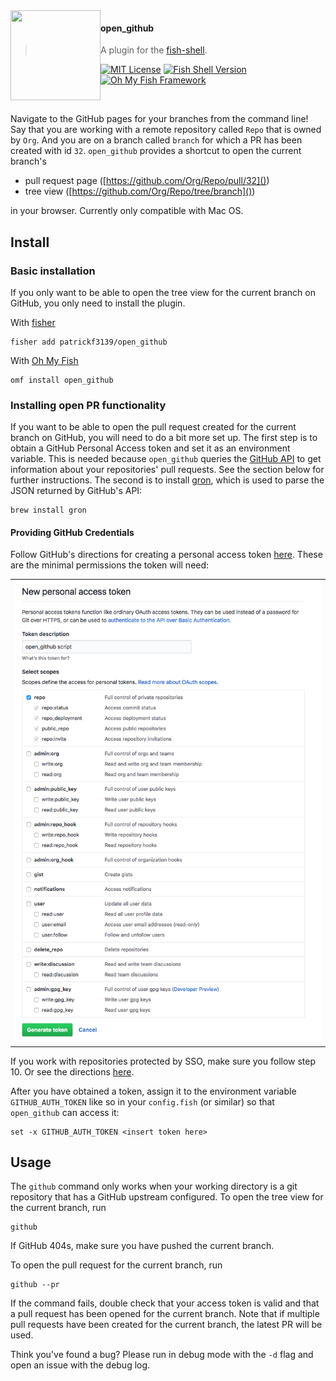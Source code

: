 <img src="https://cdn.rawgit.com/oh-my-fish/oh-my-fish/e4f1c2e0219a17e2c748b824004c8d0b38055c16/docs/logo.svg" align="left" width="144px" height="144px"/>

#### open_github
> A plugin for the [fish-shell](https://fishshell.com).

[![MIT License](https://img.shields.io/badge/license-MIT-007EC7.svg?style=flat-square)](/LICENSE)
[![Fish Shell Version](https://img.shields.io/badge/fish-v3.0.2-blue.svg?style=flat-square)](https://fishshell.com)
[![Oh My Fish Framework](https://img.shields.io/badge/Oh%20My%20Fish-Framework-007EC7.svg?style=flat-square)](https://www.github.com/oh-my-fish/oh-my-fish)

<br/>

Navigate to the GitHub pages for your branches from the command line! Say that you are working with a remote repository called `Repo` that is owned by `Org`. And you are on a branch called `branch` for which a PR has been created with id `32`. `open_github` provides a shortcut to open the current branch's 

- pull request page ([https://github.com/Org/Repo/pull/32]())
- tree view ([https://github.com/Org/Repo/tree/branch]())

in your browser. Currently only compatible with Mac OS.

## Install
### Basic installation
If you only want to be able to open the tree view for the current branch on GitHub, you only need to install the plugin.

With [fisher]
```
fisher add patrickf3139/open_github
```
With [Oh My Fish]
```fish
omf install open_github
```
### Installing open PR functionality
If you want to be able to open the pull request created for the current branch on GitHub, you will need to do a bit more set up. The first step is to obtain a GitHub Personal Access token and set it as an environment variable. This is needed because `open_github` queries the [GitHub API](https://developer.github.com/v3/pulls/#list-pull-requests) to get information about your repositories' pull requests. See the section below for further instructions. The second is to install [gron](https://github.com/tomnomnom/gron), which is used to parse the JSON returned by GitHub's API:
```fish
brew install gron
```

#### Providing GitHub Credentials
Follow GitHub's directions for creating a personal access token [here](https://help.github.com/articles/creating-a-personal-access-token-for-the-command-line).
These are the minimal permissions the token will need:
<table><tr><td>
    <img alt="token permissions" src="./images/required-token-permissions.png">
</td></tr></table>

If you work with repositories protected by SSO, make sure you follow step 10. Or see the directions [here](https://help.github.com/articles/authorizing-a-personal-access-token-for-use-with-a-saml-single-sign-on-organization).

After you have obtained a token, assign it to the environment variable `GITHUB_AUTH_TOKEN` like so in your `config.fish` (or similar) so that `open_github` can access it:
```fish
set -x GITHUB_AUTH_TOKEN <insert token here>
```

## Usage
The `github` command only works when your working directory is a git repository that has a GitHub upstream configured. To open the tree view for the current branch, run
```fish
github
```
If GitHub 404s, make sure you have pushed the current branch.

To open the pull request for the current branch, run
```fish
github --pr
```
If the command fails, double check that your access token is valid and that a pull request has been opened for the current branch. Note that if multiple pull requests have been created for the current branch, the latest PR will be used.

Think you've found a bug? Please run in debug mode with the `-d` flag and open an issue with the debug log.

[fisher]: https://github.com/jorgebucaran/fisher
[Oh My Fish]: https://github.com/oh-my-fish/oh-my-fish
